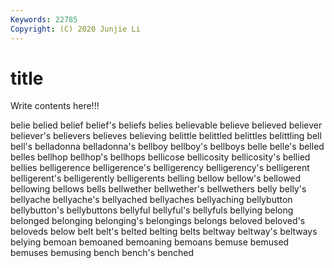 ```yaml
---
Keywords: 22785
Copyright: (C) 2020 Junjie Li
---
```


# title

Write contents here!!!
 
belie 
belied 
belief 
belief's
beliefs 
belies 
believable 
believe 
believed 
believer 
believer's 
believers 
believes 
believing
belittle 
belittled 
belittles 
belittling 
bell 
bell's 
belladonna 
belladonna's 
bellboy 
bellboy's
bellboys 
belle 
belle's 
belled 
belles 
bellhop 
bellhop's 
bellhops 
bellicose 
bellicosity
bellicosity's 
bellied 
bellies 
belligerence 
belligerence's 
belligerency 
belligerency's 
belligerent 
belligerent's 
belligerently
belligerents 
belling 
bellow 
bellow's 
bellowed 
bellowing 
bellows 
bells 
bellwether 
bellwether's
bellwethers 
belly 
belly's 
bellyache 
bellyache's 
bellyached 
bellyaches 
bellyaching 
bellybutton 
bellybutton's
bellybuttons 
bellyful 
bellyful's 
bellyfuls 
bellying 
belong 
belonged 
belonging 
belonging's 
belongings
belongs 
beloved 
beloved's 
beloveds 
below 
belt 
belt's 
belted 
belting 
belts
beltway 
beltway's 
beltways 
belying 
bemoan 
bemoaned 
bemoaning 
bemoans 
bemuse 
bemused
bemuses 
bemusing 
bench 
bench's 
benched 
